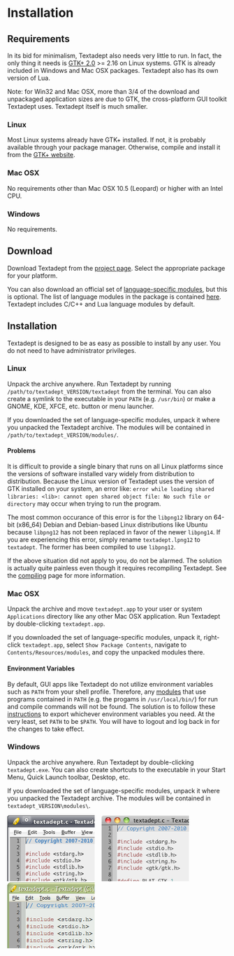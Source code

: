 # Installation

## Requirements

In its bid for minimalism, Textadept also needs very little to run. In fact, the
only thing it needs is [GTK+ 2.0][] >= 2.16 on Linux systems. GTK is already
included in Windows and Mac OSX packages. Textadept also has its own version of
Lua.

Note: for Win32 and Mac OSX, more than 3/4 of the download and unpackaged
application sizes are due to GTK, the cross-platform GUI toolkit Textadept uses.
Textadept itself is much smaller.

[GTK+ 2.0]: http://gtk.org

### Linux

Most Linux systems already have GTK+ installed. If not, it is probably available
through your package manager. Otherwise, compile and install it from the
[GTK+ website][].

[GTK+ website]: http://www.gtk.org/download-linux.html

### Mac OSX

No requirements other than Mac OSX 10.5 (Leopard) or higher with an Intel CPU.

### Windows

No requirements.

## Download

Download Textadept from the [project page][]. Select the appropriate package for
your platform.

You can also download an official set of [language-specific modules][], but this
is optional. The list of language modules in the package is contained [here][].
Textadept includes C/C++ and Lua language modules by default.

[project page]: http://foicica.com/textadept
[language-specific modules]: 7_Modules.html#Language.Specific
[here]: http://foicica.com/hg

## Installation

Textadept is designed to be as easy as possible to install by any user. You do
not need to have administrator privileges.

### Linux

Unpack the archive anywhere. Run Textadept by running
`/path/to/textadept_VERSION/textadept` from the terminal. You can also create a
symlink to the executable in your `PATH` (e.g. `/usr/bin`) or make a GNOME, KDE,
XFCE, etc. button or menu launcher.

If you downloaded the set of language-specific modules, unpack it where you
unpacked the Textadept archive. The modules will be contained in
`/path/to/textadept_VERSION/modules/`.

#### Problems

It is difficult to provide a single binary that runs on all Linux platforms
since the versions of software installed vary widely from distribution to
distribution. Because the Linux version of Textadept uses the version of GTK
installed on your system, an error like: `error while loading shared  libraries:
<lib>: cannot open shared object file: No such file or directory` may occur when
trying to run the program.

The most common occurance of this error is for the `libpng12` library on 64-bit
(x86\_64) Debian and Debian-based Linux distributions like Ubuntu because
`libpng12` has not been replaced in favor of the newer `libpng14`. If you are
experiencing this error, simply rename `textadept.lpng12` to `textadept`. The
former has been compiled to use `libpng12`.

If the above situation did not apply to you, do not be alarmed. The solution is
actually quite painless even though it requires recompiling Textadept. See the
[compiling][] page for more information.

[compiling]: 12_Compiling.html

### Mac OSX

Unpack the archive and move `textadept.app` to your user or system
`Applications` directory like any other Mac OSX application. Run Textadept by
double-clicking `textadept.app`.

If you downloaded the set of language-specific modules, unpack it, right-click
`textadept.app`, select `Show Package Contents`, navigate to
`Contents/Resources/modules`, and copy the unpacked modules there.

#### Environment Variables

By default, GUI apps like Textadept do not utilize environment variables such as
`PATH` from your shell profile. Therefore, any [modules][] that use programs
contained in `PATH` (e.g. the progams in `/usr/local/bin/`) for run and compile
commands will not be found. The solution is to follow these [instructions][] to
export whichever environment variables you need. At the very least, set `PATH`
to be `$PATH`. You will have to logout and log back in for the changes to take
effect.

[modules]: 7_Modules.html
[instructions]: http://developer.apple.com/library/mac/#qa/qa1067/_index.html

### Windows

Unpack the archive anywhere. Run Textadept by double-clicking `textadept.exe`.
You can also create shortcuts to the executable in your Start Menu, Quick Launch
toolbar, Desktop, etc.

If you downloaded the set of language-specific modules, unpack it where you
unpacked the Textadept archive. The modules will be contained in
`textadept_VERSION\modules\`.

![Linux](images/linux.png)
&nbsp;&nbsp;
![Mac OSX](images/macosx.png)
&nbsp;&nbsp;
![Win32](images/win32.png)
